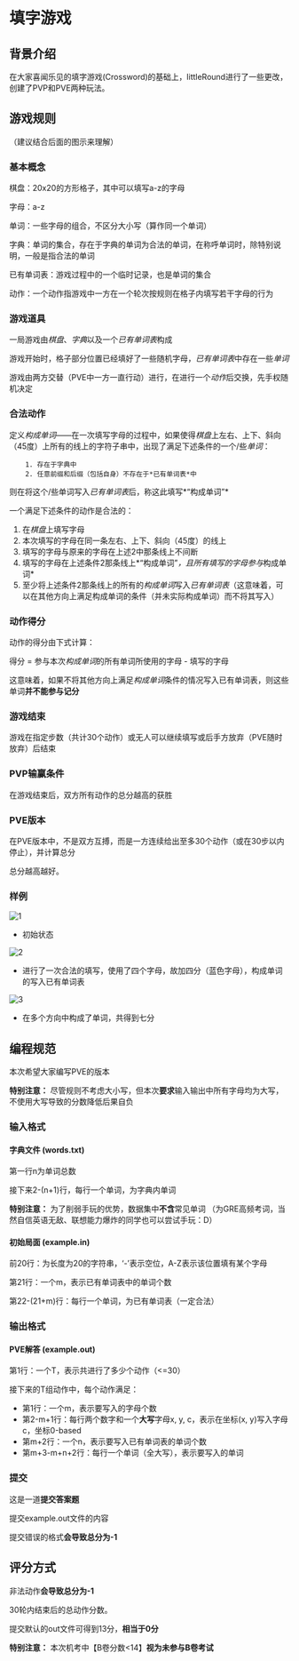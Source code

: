 # 填字游戏

## 背景介绍

在大家喜闻乐见的填字游戏(Crossword)的基础上，littleRound进行了一些更改，创建了PVP和PVE两种玩法。

## 游戏规则

（建议结合后面的图示来理解）

### 基本概念

棋盘：20x20的方形格子，其中可以填写a-z的字母

字母：a-z

单词：一些字母的组合，不区分大小写（算作同一个单词）

字典：单词的集合，存在于字典的单词为合法的单词，在称呼单词时，除特别说明，一般是指合法的单词

已有单词表：游戏过程中的一个临时记录，也是单词的集合

动作：一个动作指游戏中一方在一个轮次按规则在格子内填写若干字母的行为

### 游戏道具

一局游戏由*棋盘*、*字典*以及一个*已有单词表*构成

游戏开始时，格子部分位置已经填好了一些随机字母，*已有单词表*中存在一些*单词*

游戏由两方交替（PVE中一方一直行动）进行，在进行一个*动作*后交换，先手权随机决定

### 合法动作

定义*构成单词*——在一次填写字母的过程中，如果使得*棋盘*上左右、上下、斜向（45度）上所有的线上的字符子串中，出现了满足下述条件的一个/些*单词*：

  		1. 存在于字典中
  		2. 任意前缀和后缀（包括自身）不存在于*已有单词表*中

则在将这个/些单词写入*已有单词表*后，称这此填写*“构成单词”*

一个满足下述条件的动作是合法的：

1. 在*棋盘*上填写字母
2. 本次填写的字母在同一条左右、上下、斜向（45度）的线上
3. 填写的字母与原来的字母在上述2中那条线上不间断
4. 填写的字母在上述条件2那条线上*“构成单词”*，且所有填写的字母参与*构成单词*
5. 至少将上述条件2那条线上的所有的*构成单词*写入*已有单词表*（这意味着，可以在其他方向上满足构成单词的条件（并未实际构成单词）而不将其写入）

### 动作得分

动作的得分由下式计算：

得分 = 参与本次*构成单词*的所有单词所使用的字母 - 填写的字母

这意味着，如果不将其他方向上满足*构成单词*条件的情况写入已有单词表，则这些单词**并不能参与记分**

### 游戏结束

游戏在指定步数（共计30个动作）或无人可以继续填写或后手方放弃（PVE随时放弃）后结束

### PVP输赢条件

在游戏结束后，双方所有动作的总分越高的获胜

### PVE版本

在PVE版本中，不是双方互搏，而是一方连续给出至多30个动作（或在30步以内停止），并计算总分

总分越高越好。

### 样例

![1](1.png)

- 初始状态

![2](2.png)

- 进行了一次合法的填写，使用了四个字母，故加四分（蓝色字母），构成单词的写入已有单词表

![3](3.png)

- 在多个方向中构成了单词，共得到七分

## 编程规范

本次希望大家编写PVE的版本

**特别注意：** 尽管规则不考虑大小写，但本次**要求**输入输出中所有字母均为大写，不使用大写导致的分数降低后果自负

### 输入格式

#### 字典文件 (words.txt)

第一行n为单词总数

接下来2-(n+1)行，每行一个单词，为字典内单词

**特别注意：** 为了削弱手玩的优势，数据集中**不含**常见单词
（为GRE高频考词，当然自信英语无敌、联想能力爆炸的同学也可以尝试手玩：D）

#### 初始局面 (example.in)

前20行：为长度为20的字符串，‘-’表示空位，A-Z表示该位置填有某个字母

第21行：一个m，表示已有单词表中的单词个数

第22-(21+m)行：每行一个单词，为已有单词表（一定合法）

### 输出格式 

#### PVE解答 (example.out)

第1行：一个T，表示共进行了多少个动作（<=30）

接下来的T组动作中，每个动作满足：
- 第1行：一个m，表示要写入的字母个数
- 第2-m+1行：每行两个数字和一个**大写**字母x, y, c，表示在坐标(x, y)写入字母c，坐标0-based
- 第m+2行：一个n，表示要写入已有单词表的单词个数
- 第m+3-m+n+2行：每行一个单词（全大写），表示要写入的单词

### 提交

这是一道**提交答案题**

提交example.out文件的内容

提交错误的格式**会导致总分为-1**

## 评分方式

非法动作**会导致总分为-1**

30轮内结束后的总动作分数。

提交默认的out文件可得到13分，**相当于0分**

**特别注意：** 本次机考中【B卷分数<14】**视为未参与B卷考试**